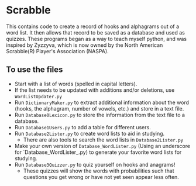 # Scrabble

This contains code to create a record of hooks and alphagrams out of a word list. It then allows that record to be saved as a database and used as quizzes. These programs began as a way to teach myself python, and was inspired by Zyzzyva, which is now owned by the North American Scrabble(R) Player's Association (NASPA).

## To use the files

* Start with a list of words (spelled in capital letters).
* If the list needs to be updated with additions and/or deletions, use `WordListUpdater.py`
* Run `DictionaryMaker.py` to extract additional information about the word (hooks, the alphagram, number of vowels, etc.) and store in a text file.
* Run `Database0Lexicon.py` to store the information from the text file to a database.
* Run `Database1Users.py` to add a table for different users.
* Run `Database2Lister.py` to create word lists to aid in studying.
    - There are also tools to search the word lists in `Database2Lister.py`
* Make your own version of `Database_WordLister.py` (Using an underscore for `Database_WordLister_<yourname>.py) to generate your favorite word lists for studying.
* Run `Database3Quizzer.py` to quiz yourself on hooks and anagrams!
    - These quizzes will show the words with probabilities such that questions you get wrong or have not yet seen appear less often.
